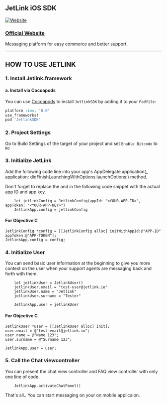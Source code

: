 ## JetLink iOS SDK
[![Website](https://app.jetlink.io/Assets/img/jetlink-logo-medium.png)](https://jetlink.io)
### [Official Website](https://jetlink.io/)

Messaging platform for easy commerce and better support.

----------------------------------------------------------------------------------------


## HOW TO USE JETLINK

### 1. Install Jetlink.framework

#### a. Install via Cocoapods

You can use [Cocoapods](http://cocoapods.org/) to install `JetlinkSDK` by adding it to your `Podfile`:

```ruby
platform :ios, '8.0'
use_frameworks!
pod 'JetlinkSDK'
```

### 2. Project Settings

Go to Build Settings of the target of your project and set `Enable Bitcode` to `No`

### 3. Initialize JetLink

Add the following code line into your app's AppDelegate application(_ application: didFinishLaunchingWithOptions launchOptions:) method. 

Don't forget to replace the <YOUR-APP-ID> and <YOUR-APP-KEY> in the following code snippet with the actual app ID and app key.   

```		
	let jetlinkConfig = JetlinkConfig(appId: "<YOUR-APP-ID>", appToken: "<YOUR-APP-KEY>")
	JetlinkApp.config = jetlinkConfig
```

#### For Objective C
```
JetlinkConfig *config = [[JetlinkConfig alloc] initWithAppId:@"APP-ID" appToken:@"APP-TOKEN"];
JetlinkApp.config = config;

```


### 4. Initialize User

You can send basic user information at the beginning to give you more context on the user when your support agents are messaging back and forth with them.   

```
	let jetlinkUser = JetlinkUser()
	jetlinkUser.email = "test-user@jetlink.io"
	jetlinkUser.name = "Jetlink"
	jetlinkUser.surname = "Tester"
	
	JetlinkApp.user = jetlinkUser

```

#### For Objective C
```
JetlinkUser *user = [[JetlinkUser alloc] init];
user.email = @"test-email@jetlink.io";
user.name = @"Name 123";
user.surname = @"Surname 123";

JetlinkApp.user = user;
```


### 5. Call the Chat viewcontroller

You can present the chat view controller and FAQ view controller with only one line of code

```
	JetlinkApp.activateChatPanel()	
```

That's all.. You can start messaging on your on mobile applicaion.

